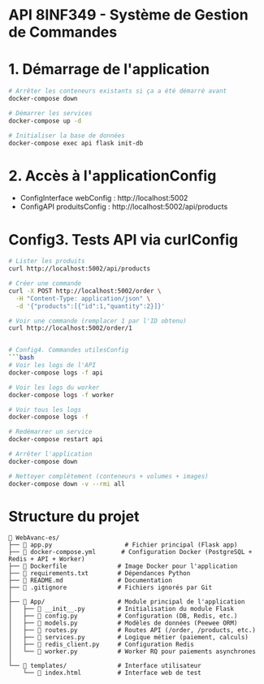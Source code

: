 # API 8INF349 - Système de Gestion de Commandes



# 1. Démarrage de l'application 
```bash
# Arrêter les conteneurs existants si ça a été démarré avant
docker-compose down

# Démarrer les services
docker-compose up -d

# Initialiser la base de données
docker-compose exec api flask init-db
```

# 2. Accès à l'applicationConfig
- ConfigInterface webConfig : http://localhost:5002
- ConfigAPI produitsConfig : http://localhost:5002/api/products

# Config3. Tests API via curlConfig
```bash
# Lister les produits
curl http://localhost:5002/api/products

# Créer une commande
curl -X POST http://localhost:5002/order \
  -H "Content-Type: application/json" \
  -d '{"products":[{"id":1,"quantity":2}]}'

# Voir une commande (remplacer 1 par l'ID obtenu)
curl http://localhost:5002/order/1


# Config4. Commandes utilesConfig
```bash
# Voir les logs de l'API
docker-compose logs -f api

# Voir les logs du worker
docker-compose logs -f worker

# Voir tous les logs
docker-compose logs -f

# Redémarrer un service
docker-compose restart api

# Arrêter l'application
docker-compose down

# Nettoyer complètement (conteneurs + volumes + images)
docker-compose down -v --rmi all
```

# Structure du projet

```
📁 WebAvanc-es/
├── 📄 app.py                    # Fichier principal (Flask app)
├── 📄 docker-compose.yml       # Configuration Docker (PostgreSQL + Redis + API + Worker)
├── 📄 Dockerfile              # Image Docker pour l'application
├── 📄 requirements.txt        # Dépendances Python
├── 📄 README.md               # Documentation
├── 📄 .gitignore              # Fichiers ignorés par Git
│
├── 📁 App/                    # Module principal de l'application
│   ├── 📄 __init__.py         # Initialisation du module Flask
│   ├── 📄 config.py           # Configuration (DB, Redis, etc.)
│   ├── 📄 models.py           # Modèles de données (Peewee ORM)
│   ├── 📄 routes.py           # Routes API (/order, /products, etc.)
│   ├── 📄 services.py         # Logique métier (paiement, calculs)
│   ├── 📄 redis_client.py     # Configuration Redis
│   └── 📄 worker.py           # Worker RQ pour paiements asynchrones
│
└── 📁 templates/              # Interface utilisateur
    └── 📄 index.html          # Interface web de test
```




